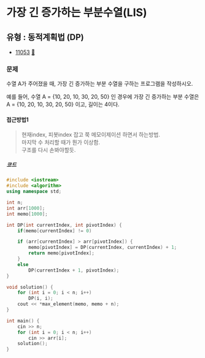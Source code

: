 # 가장 긴 증가하는 부분수열(LIS)
## 유형 : 동적계획법 (DP)
* [11053](https://www.acmicpc.net/problem/11053) [:page_facing_up:](https://github.com/rudeore333/TIL/blob/master/Algorithm/codes/11053.cpp)


### 문제
수열 A가 주어졌을 때, 가장 긴 증가하는 부분 수열을 구하는 프로그램을 작성하시오.   

예를 들어, 수열 A = {10, 20, 10, 30, 20, 50} 인 경우에 가장 긴 증가하는 부분 수열은 A = {10, 20, 10, 30, 20, 50} 이고, 길이는 4이다.   

#### 접근방법1
> 현재index, 피봇index 잡고 쭉 메모이제이션 하면서 하는방법.   
> 마지막 수 처리할 때가 뭔가 이상함.   
> 구조를 다시 손봐야할듯.

##### 코드
```cpp
#include <iostream>
#include <algorithm>
using namespace std;

int n;
int arr[1000];
int memo[1000];

int DP(int currentIndex, int pivotIndex) {
	if(memo[currentIndex] != 0)

	if (arr[currentIndex] > arr[pivotIndex]) {
		memo[pivotIndex] = DP(currentIndex, currentIndex) + 1;
		return memo[pivotIndex];
	}
	else
		DP(currentIndex + 1, pivotIndex);
}

void solution() {
	for (int i = 0; i < n; i++)
		DP(i, i);
	cout << *max_element(memo, memo + n);
}

int main() {
	cin >> n;
	for (int i = 0; i < n; i++)
		cin >> arr[i];
	solution();
}
```